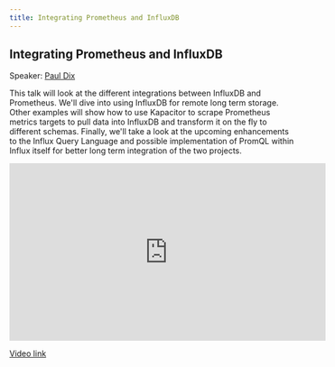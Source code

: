 ```yaml
---
title: Integrating Prometheus and InfluxDB
---
```


## Integrating Prometheus and InfluxDB

Speaker: [Paul Dix](/2017-munich/speakers/paul-dix/)

This talk will look at the different integrations between InfluxDB and Prometheus. We'll dive into using InfluxDB for remote long term storage. Other examples will show how to use Kapacitor to scrape Prometheus metrics targets to pull data into InfluxDB and transform it on the fly to different schemas. Finally, we'll take a look at the upcoming enhancements to the Influx Query Language and possible implementation of PromQL within Influx itself for better long term integration of the two projects.

<iframe width="560" height="315" src="https://www.youtube.com/embed/BZkHlhautGk" frameborder="0" allowfullscreen></iframe>

[Video link](https://youtu.be/BZkHlhautGk)
